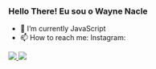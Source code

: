 ### Hello There! Eu sou o Wayne Nacle

- 🌱 I’m currently JavaScript
- 📫 How to reach me: Instagram: 

<di>
  <a href='https://beacons.ai/WayneNtkM'>
  <img heigth='180em'src='https://github.readme.stats.vercel.app/api?username=WayneNtkM'>
  <img heigth='180em'src='https://github.readme.stats.vercel.app/api/top-langs/?username=WayneNtkM'>
<div>
